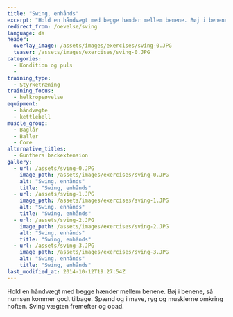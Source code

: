 ```yaml
---
title: "Swing, enhånds"
excerpt: "Hold en håndvægt med begge hænder mellem benene. Bøj i benene, så numsen kommer godt tilbage. Spænd og i mave, ryg og musklerne omkring hoften. Sving vægten fremefter og opad."
redirect_from: /oevelse/sving
language: da
header:
  overlay_image: /assets/images/exercises/sving-0.JPG
  teaser: /assets/images/exercises/sving-0.JPG
categories:
  - Kondition og puls
  - 
training_type: 
  - Styrketræning
training_focus: 
  - helkropsøvelse
equipment:
  - håndvægte
  - kettlebell
muscle_group:
  - Baglår
  - Baller
  - Core
alternative_titles:
  - Gunthers backextension
gallery:
  - url: /assets/sving-0.JPG
    image_path: /assets/images/exercises/sving-0.JPG
    alt: "Swing, enhånds"
    title: "Swing, enhånds"
  - url: /assets/sving-1.JPG
    image_path: /assets/images/exercises/sving-1.JPG
    alt: "Swing, enhånds"
    title: "Swing, enhånds"
  - url: /assets/sving-2.JPG
    image_path: /assets/images/exercises/sving-2.JPG
    alt: "Swing, enhånds"
    title: "Swing, enhånds"
  - url: /assets/sving-3.JPG
    image_path: /assets/images/exercises/sving-3.JPG
    alt: "Swing, enhånds"
    title: "Swing, enhånds"
last_modified_at: 2014-10-12T19:27:54Z
---
```


Hold en håndvægt med begge hænder mellem benene. Bøj i benene, så numsen kommer godt tilbage. Spænd og i mave, ryg og musklerne omkring hoften. Sving vægten fremefter og opad.
